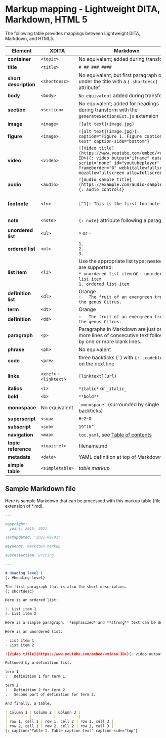 # Markup mapping - Lightweight DITA, Markdown, HTML 5

The following table provides mappings between Lightweight DITA, Markdown, and HTML5.

|     Element     |   XDITA   | Markdown  |   HTML5      |
|-----------------|-----------|-----------|--------------|
| **container**    | `<topic>` | No equivalent; added during transform        | `<article>`   |
| **title**       | `<title>` | `# ## ### ####`          | `<h1>...<h6> `|
| **short description** |`<shortdesc>` | No equivalent, but first  paragraph of text under the title with a `{.shortdesc}` attributef|`<p class="shortdesc">`|
| **body**|`<body>`|`No equivalent` added during  transform |`<body>`|
| **section** | `<section>` | No equivalent; added for headings during transform with the `generateSectionsExt.js` extension | `<section id="section-headingID”>` |
| **image**  | `<image>`	|	`![alt text](image.jpg)` | `<img>` |
| **figure**  | `<image>`	|	`![alt text](image.jpg){: caption="Figure 1. Figure caption text" caption-side="bottom"}` | `<fig><img><figcaption>` |
| **video** | `<video>` | `![Video title](https://www.youtube.com/embed/<video-ID>){: video output="iframe" data-script="none" id="youtubeplayer" frameborder="0" webkitallowfullscreen mozallowfullscreen allowfullscreen}` | `<video>` |	
| **audio** | `<audio>` | `![Audio sample title](https://example.com/audio-sample.wav){: audio controls}` | `<audio>` |	
| **footnote**  | `<fn>`	|	`[^1]: This is the first footnote.`  |	`<span data-class=“fn”>	<hr id="footnotesSeparator"><ol id="footnotesList"><li id="footnote-ID”>` |
| **note** | `<note>` 	|	`{: note}` attribute following a paragraph	|	`<p class="note">This is a note paragraph.</p>`|
| **unordered list** | `<ul>` | `*` or `-`| `<ul><li></li></ul>` |
| **ordered list** | `<ol>` | `1.`  <br>  `2.`  <br> `3.` | `<ol><li></li></ol>`|
| **list item** | `<li>` | Use the appropriate list type; nested lists are supported:  <br> `* unordered list item` or `- unordered list item`  <br> `1. ordered list item` | `<li>` |
| **definition list** | `<dl>` | Orange  <br> `:   The fruit of an evergreen tree of the genus Citrus.` | `<dl>` |
| **term** | `<dt>` | Orange | `<dt>` |
| **definition** | `<dd>` | `:   The fruit of an evergreen tree of the genus Citrus.` | `<dd>` |
| **paragraph** | `<p>` | Paragraphs in Markdown are just one or more lines of consecutive text followed by one or more blank lines. | `<p>` |
| **phrase** | `<ph>`	 | No equivalent | `<span>` |
| **code** | `<pre>` | three backticks (`` ` ``) with `{: .codeblock}` on the next line | `<pre class="codeblock"><code>` |
| **links** | `<xref>` + `<linktext>`  | `[linktext](url)` | `<a href="www.cloud.ibm.com">Cloud is amazing</a>` |	
| **italics** | `<i>` | `*italic*` or `_italic_` | `<em>` | 
| **bold** | `<b>` | `**bold**` | `<strong>` |	
| **monospace** | No equivalent | `` `monospace` `` (surrounded by single backticks) | `<code>` | 	
| **superscript** | `<sup>` | `H~2~O` | `<sup>` | 	
| **subscript** | `<sub>` | `19^th^` | `<sub>` | 	
| **navigation** |  `<map>`	|	`toc.yaml`, see [Table of contents](toc)  |	toc.json |
| **topic reference** | `<topicref>` |	filename.md	|	`<a href>`	|
| **metadata** | `<data>`	 |	YAML definition at top of Markdown file |	`<meta>` inside `<head>` |
| **simple table** | `<simpletable>` | *table markup* |  `<table>` | 

## Sample Markdown file

Here is sample Markdown that can be processed with this markup table (file extension of *.md).
 
```markdown
---

copyright:
  years: 2015, 2021

lastupdated: "2021-09-01"

keywords: markdown markup

subcollection: writing

---

# Heading level 1
{: #heading-level}

The first paragraph that is also the short description.
{: shortdesc}

Here is an ordered list:

1. List item 1
2. List item 2

Here is a simple paragraph.  *Emphasized* and **strong** text can be defined within the paragraph.  [Links](https://markdown.sample.com/) can also be defined.

Here is an unordered list:

- List item 1
- List item 2

![Video title](https://www.youtube.com/embed/<video-ID>){: video output="iframe" data-script="none" id="youtubeplayer" frameborder="0" webkitallowfullscreen mozallowfullscreen allowfullscreen}

Followed by a definition list.

term 1
:   Definition 1 for term 1.

term 2
:   Definition 2 for term 2.
:   Second part of definition for term 2.

And finally, a table.

| Column 1 | Column 2 | Column 3 |
|----------|----------|----------|
| row 1, cell 1 | row 1, cell 2 | row 1, cell 3 |
| row 2, cell 1 | row 2, cell 2 | row 2, cell 3 |
{: caption="Table 1. Table caption text" caption-side="top"}
```
